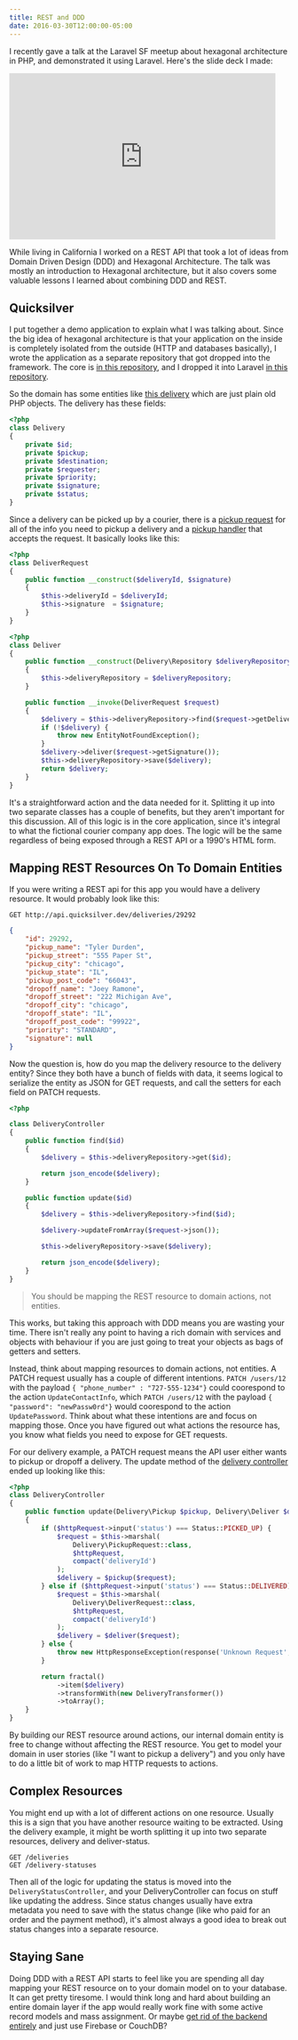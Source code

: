 ```yaml
---
title: REST and DDD
date: 2016-03-30T12:00:00-05:00
---
```


I recently gave a talk at the Laravel SF meetup about hexagonal architecture in PHP, and demonstrated it using Laravel.  Here's the slide deck I made:

<iframe src="https://docs.google.com/presentation/d/1kqcMqqmZbttgJcBCvmpXbzlTHVphcRCioshpx_bjc1w/embed?start=false&loop=false&delayms=3000" frameborder="0" width="480" height="299" allowfullscreen="true" mozallowfullscreen="true" webkitallowfullscreen="true"></iframe>
<br/>

While living in California I worked on a REST API that took a lot of ideas from Domain Driven Design (DDD) and Hexagonal Architecture.  The talk was mostly an introduction to Hexagonal architecture, but it also covers some valuable lessons I learned about combining DDD and REST.

## Quicksilver

I put together a demo application to explain what I was talking about.  Since the big idea of hexagonal architecture is that your application on the inside is completely isolated from the outside (HTTP and databases basically), I wrote the application as a separate repository that got dropped into the framework.  The core is [in this repository](https://github.com/yuloh/quicksilver), and I dropped it into Laravel [in this repository](https://github.com/yuloh/l5-quicksilver).

So the domain has some entities like [this delivery](https://github.com/yuloh/quicksilver/blob/master/src/Domain/Delivery.php) which are just plain old PHP objects.  The delivery has these fields:

```php
<?php
class Delivery
{
    private $id;
    private $pickup;
    private $destination;
    private $requester;
    private $priority;
    private $signature;
    private $status;
}
```

Since a delivery can be picked up by a courier, there is a [pickup request](https://github.com/yuloh/quicksilver/blob/master/src/Application/Delivery/DeliverRequest.php) for all of the info you need to pickup a delivery and a [pickup handler](https://github.com/yuloh/quicksilver/blob/master/src/Application/Delivery/Deliver.php) that accepts the request.  It basically looks like this:

```php
<?php
class DeliverRequest
{
    public function __construct($deliveryId, $signature)
    {
        $this->deliveryId = $deliveryId;
        $this->signature  = $signature;
    }
}
```

```php
<?php
class Deliver
{
    public function __construct(Delivery\Repository $deliveryRepository)
    {
        $this->deliveryRepository = $deliveryRepository;
    }

    public function __invoke(DeliverRequest $request)
    {
        $delivery = $this->deliveryRepository->find($request->getDeliveryId());
        if (!$delivery) {
            throw new EntityNotFoundException();
        }
        $delivery->deliver($request->getSignature());
        $this->deliveryRepository->save($delivery);
        return $delivery;
    }
}
```

It's a straightforward action and the data needed for it.  Splitting it up into two separate classes has a couple of benefits, but they aren't important for this discussion.  All of this logic is in the core application, since it's integral to what the fictional courier company app does.  The logic will be the same regardless of being exposed through a REST API or a 1990's HTML form.

## Mapping REST Resources On To Domain Entities

If you were writing a REST api for this app you would have a delivery resource.  It would probably look like this:

```
GET http://api.quicksilver.dev/deliveries/29292
```

```json
{
    "id": 29292,
    "pickup_name": "Tyler Durden",
    "pickup_street": "555 Paper St",
    "pickup_city": "chicago",
    "pickup_state": "IL",
    "pickup_post_code": "66043",
    "dropoff_name": "Joey Ramone",
    "dropoff_street": "222 Michigan Ave",
    "dropoff_city": "chicago",
    "dropoff_state": "IL",
    "dropoff_post_code": "99922",
    "priority": "STANDARD",
    "signature": null
}
```

Now the question is, how do you map the delivery resource to the delivery entity?  Since they both have a bunch of fields with data, it seems logical to serialize the entity as JSON for GET requests, and call the setters for each field on PATCH requests.

```php
<?php

class DeliveryController
{
    public function find($id)
    {
        $delivery = $this->deliveryRepository->get($id);

        return json_encode($delivery);
    }

    public function update($id)
    {
        $delivery = $this->deliveryRepository->find($id);

        $delivery->updateFromArray($request->json());

        $this->deliveryRepository->save($delivery);

        return json_encode($delivery);
    }
}
```

> You should be mapping the REST resource to domain actions, not entities.

This works, but taking this approach with DDD means you are wasting your time.  There isn't really any point to having a rich domain with services and objects with behaviour if you are just going to treat your objects as bags of getters and setters.

Instead, think about mapping resources to domain actions, not entities. A PATCH request usually has a couple of different intentions.  `PATCH /users/12` with the payload `{ "phone_number" : "727-555-1234"}` could coorespond to the action `UpdateContactInfo`, which `PATCH /users/12` with the payload `{ "password": "newPassw0rd"}` would coorespond to the action `UpdatePassword`.  Think about what these intentions are and focus on mapping those.  Once you have figured out what actions the resource has, you know what fields you need to expose for GET requests.

For our delivery example, a PATCH request means the API user either wants to pickup or dropoff a delivery.  The update method of the [delivery controller](https://github.com/yuloh/l5-quicksilver/blob/master/app/Http/Controllers/DeliveryController.php) ended up looking like this:

```php
<?php
class DeliveryController
{
    public function update(Delivery\Pickup $pickup, Delivery\Deliver $deliver, Request $httpRequest, $deliveryId)
    {
        if ($httpRequest->input('status') === Status::PICKED_UP) {
            $request = $this->marshal(
                Delivery\PickupRequest::class,
                $httpRequest,
                compact('deliveryId')
            );
            $delivery = $pickup($request);
        } else if ($httpRequest->input('status') === Status::DELIVERED) {
            $request = $this->marshal(
                Delivery\DeliverRequest::class,
                $httpRequest,
                compact('deliveryId')
            );
            $delivery = $deliver($request);
        } else {
            throw new HttpResponseException(response('Unknown Request', 400));
        }

        return fractal()
            ->item($delivery)
            ->transformWith(new DeliveryTransformer())
            ->toArray();
    }
}
```

By building our REST resource around actions, our internal domain entity is free to change without affecting the REST resource.  You get to model your domain in user stories (like "I want to pickup a delivery") and you only have to do a little bit of work to map HTTP requests to actions.

## Complex Resources

You might end up with a lot of different actions on one resource.  Usually this is a sign that you have another resource waiting to be extracted.  Using the delivery example, it might be worth splitting it up into two separate resources, delivery and deliver-status.

```
GET /deliveries
GET /delivery-statuses
```

Then all of the logic for updating the status is moved into the `DeliveryStatusController`, and your DeliveryController can focus on stuff like updating the address.  Since status changes usually have extra metadata you need to save with the status change (like who paid for an order and the payment method), it's almost always a good idea to break out status changes into a separate resource.

## Staying Sane

Doing DDD with a REST API starts to feel like you are spending all day mapping your REST resource on to your domain model on to your database.  It can get pretty tiresome.  I would think long and hard about building an entire domain layer if the app would really work fine with some active record models and mass assignment.  Or maybe [get rid of the backend entirely](http://nobackend.org/)  and just use Firebase or CouchDB?
